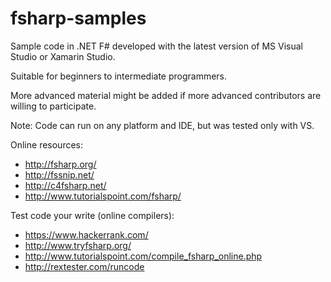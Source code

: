 fsharp-samples
==============

Sample code in .NET F# developed with the latest version of MS Visual Studio or Xamarin Studio.

Suitable for beginners to intermediate programmers.

More advanced material might be added if more advanced contributors are willing to participate.

Note: Code can run on any platform and IDE, but was tested only with VS.

Online resources:
* http://fsharp.org/
* http://fssnip.net/
* http://c4fsharp.net/
* http://www.tutorialspoint.com/fsharp/

Test code your write (online compilers):
* https://www.hackerrank.com/
* http://www.tryfsharp.org/
* http://www.tutorialspoint.com/compile_fsharp_online.php
* http://rextester.com/runcode

